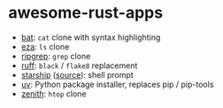 # awesome-rust-apps

* [bat](https://github.com/sharkdp/bat): `cat` clone with syntax highlighting
* [eza](https://github.com/eza-community/eza): `ls` clone
* [ripgrep](https://github.com/BurntSushi/ripgrep): `grep` clone
* [ruff](https://github.com/astral-sh/ruff): `black` / `flake8` replacement
* [starship](https://starship.rs/) ([source](https://github.com/starship/starship)): shell prompt
* [uv](https://github.com/astral-sh/uv): Python package installer, replaces pip / pip-tools
* [zenith](https://github.com/bvaisvil/zenith): `htop` clone